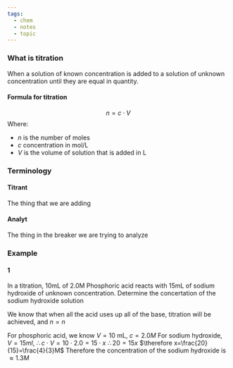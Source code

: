 ```yaml
---
tags:
  - chem
  - notes
  - topic
---
```

### What is titration
When a solution of known concentration is added to a solution of unknown concentration until they are equal in quantity.

#### Formula for titration
$$n=c\cdot V$$ Where:
- $n$ is the number of moles
- $c$ concentration in mol/L
- $V$ is the volume of solution that is added in L
### Terminology
#### Titrant
The thing that we are adding 

#### Analyt
The thing in the breaker we are trying to analyze 

### Example
#### 1
In a titration, 10mL of 2.0M Phosphoric acid reacts with 15mL of sodium hydroxide of unknown concentration. Determine the concertation of the sodium hydroxide solution

We know that when all the acid uses up all of the base, titration will be achieved, and $n=n$ 

For phosphoric acid, we know $V=10$ mL, $c=2.0M$ 
For sodium hydroxide, $V=15ml$, 
$\therefore c\cdot V = 10\cdot 2.0=15\cdot x$ 
$\therefore 20=15x$
$\therefore x=\frac{20}{15}=\frac{4}{3}M$
Therefore the concentration of the sodium hydroxide is $\approx 1.3M$ 